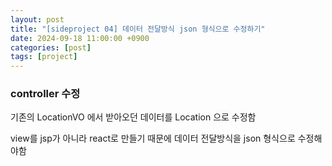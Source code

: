 ```yaml
---
layout: post
title: "[sideproject 04] 데이터 전달방식 json 형식으로 수정하기"
date: 2024-09-18 11:00:00 +0900
categories: [post]
tags: [project]
---
```


### controller 수정

기존의 LocationVO 에서 받아오던 데이터를 Location 으로 수정함   


view를 jsp가 아니라 react로 만들기 때문에 데이터 전달방식을 json 형식으로 수정해야함